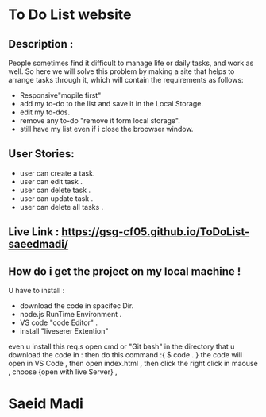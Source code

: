 
# To Do List website

## Description :
People sometimes find it difficult to manage life or daily tasks, and work as well.
So here we will solve this problem by making a site that helps to arrange tasks through it, which will contain the requirements as follows:
- Responsive"mopile first"
- add my to-do to the list and save it in the Local Storage.
- edit my to-dos.
- remove any to-do "remove it form local storage". 
- still have my list even if i close the broowser window.

## User Stories:
  - user can create a task.
  - user can edit task .
  - user can delete task .
  - user can update task .
  - user can delete all tasks .	

## Live Link : https://gsg-cf05.github.io/ToDoList-saeedmadi/

## How do i get the project on my local machine !
  U have to install :
  - download the code in spacifec Dir.
  - node.js RunTime Environment .
  - VS code "code Editor" .
  - install "liveserer Extention"
  
even u install this req.s open cmd or "Git bash" in the directory that u download the code in :
then do this command  :{  $ code .  }
the code will open in VS Code , then open index.html , 
then click the right click in maouse , 
choose {open with live Server} ,

# Saeid Madi
